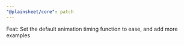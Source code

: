 ```yaml
---
"@plainsheet/core": patch
---
```


Feat: Set the default animation timing function to ease, and add more examples
